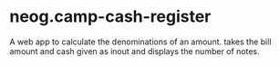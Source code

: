 # neog.camp-cash-register

A web app to calculate the denominations of an amount.
takes the bill amount and cash given as inout and displays the number of notes.
